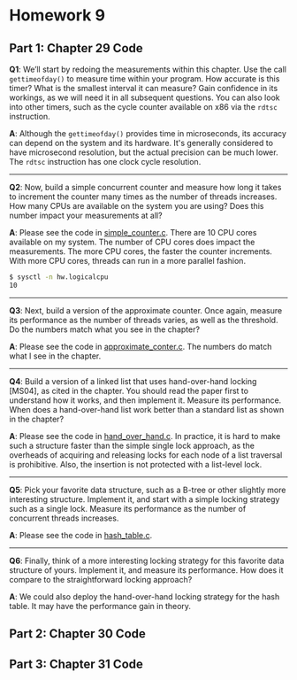 # Homework 9

## Part 1: Chapter 29 Code

**Q1**: We’ll start by redoing the measurements within this chapter. Use the call `gettimeofday()` to measure time within your program.  How accurate is this timer? What is the smallest interval it can measure? Gain confidence in its workings, as we will need it in all subsequent questions. You can also look into other timers, such as the cycle counter available on x86 via the `rdtsc` instruction.

**A**: Although the `gettimeofday()` provides time in microseconds, its accuracy can depend on the system and its hardware. It's generally considered to have microsecond resolution, but the actual precision can be much lower. The `rdtsc` instruction has one clock cycle resolution.

---

**Q2**: Now, build a simple concurrent counter and measure how long it takes to increment the counter many times as the number of threads increases. How many CPUs are available on the system you are using? Does this number impact your measurements at all?

**A**: Please see the code in [simple_counter.c](./simple_counter.c). There are 10 CPU cores available on my system. The number of CPU cores does impact the measurements. The more CPU cores, the faster the counter increments. With more CPU cores, threads can run in a more parallel fashion.

```zsh
$ sysctl -n hw.logicalcpu
10
```

---

**Q3**: Next, build a version of the approximate counter. Once again, measure its performance as the number of threads varies, as well as the threshold. Do the numbers match what you see in the chapter?

**A**: Please see the code in [approximate_conter.c](./approximate_counter.c). The numbers do match what I see in the chapter.

---

**Q4**: Build a version of a linked list that uses hand-over-hand locking [MS04], as cited in the chapter. You should read the paper first to understand how it works, and then implement it. Measure its performance. When does a hand-over-hand list work better than a standard list as shown in the chapter?

**A**: Please see the code in [hand_over_hand.c](./hand_over_hand.c). In practice, it is hard to make such a structure faster than the simple single lock approach, as the overheads of acquiring and releasing locks for each node of a list traversal is prohibitive. Also, the insertion is not protected with a list-level lock.

---

**Q5**: Pick your favorite data structure, such as a B-tree or other slightly more interesting structure. Implement it, and start with a simple locking strategy such as a single lock. Measure its performance as the number of concurrent threads increases.

**A**: Please see the code in [hash_table.c](./hash_table.c).

---

**Q6**: Finally, think of a more interesting locking strategy for this favorite data structure of yours. Implement it, and measure its performance. How does it compare to the straightforward locking approach?

**A**: We could also deploy the hand-over-hand locking strategy for the hash table. It may have the performance gain in theory.

## Part 2: Chapter 30 Code

## Part 3: Chapter 31 Code
